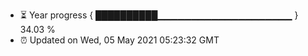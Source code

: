 - ⏳ Year progress { ██████████▁▁▁▁▁▁▁▁▁▁▁▁▁▁▁▁▁▁▁▁ } 34.03 %
- ⏰ Updated on Wed, 05 May 2021 05:23:32 GMT

